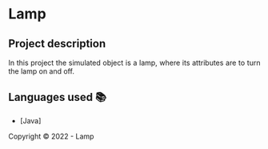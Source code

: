 ﻿<h1>Lamp</h1> 

## Project description

<p align="justify">
    In this project the simulated object is a lamp, where its attributes are to turn the lamp on and off.
</p>

## Languages used :books:

- [Java]

Copyright :copyright: 2022 - Lamp
